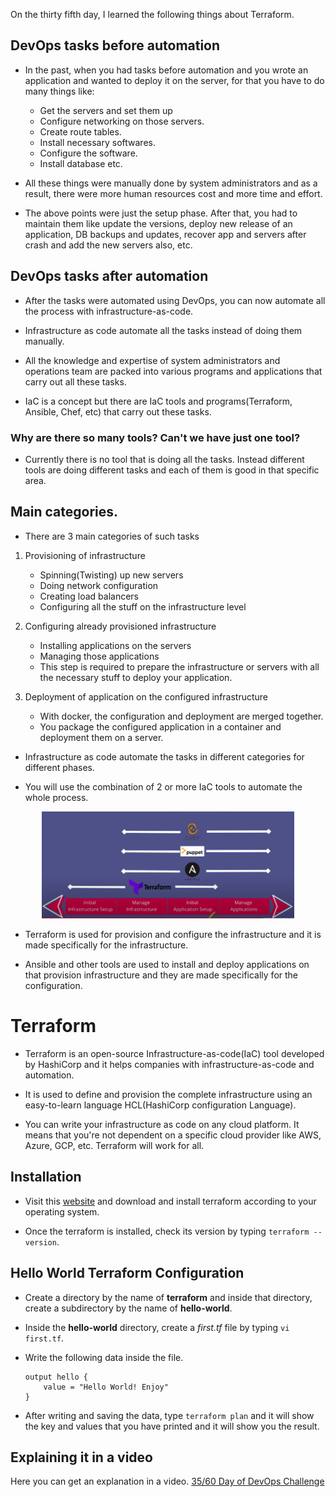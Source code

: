 On the thirty fifth day, I learned the following things about Terraform.

## DevOps tasks before automation

- In the past, when you had tasks before automation and you wrote an application and wanted to deploy it on the server, for that you have to do many things like:

    - Get the servers and set them up
    - Configure networking on those servers.
    - Create route tables.
    - Install necessary softwares.
    - Configure the software.
    - Install database etc.

- All these things were manually done by system administrators and as a result, there were more human resources cost and more time and effort.

- The above points were just the setup phase. After that, you had to maintain them like update the versions, deploy new release of an application, DB backups and updates, recover app and servers after crash and add the new servers also, etc.

## DevOps tasks after automation

- After the tasks were automated using DevOps, you can now automate all the process with infrastructure-as-code.

- Infrastructure as code automate all the tasks instead of doing them manually.

- All the knowledge and expertise of system administrators and operations team are packed into various programs and applications that carry out all these tasks.

- IaC is a concept but there are IaC tools and programs(Terraform, Ansible, Chef, etc) that carry out these tasks.

### Why are there so many tools? Can't we have just one tool?

- Currently there is no tool that is doing all the tasks. Instead different tools are doing different tasks and each of them is good in that specific area.

## Main categories.

- There are 3 main categories of such tasks

1. Provisioning of infrastructure

    - Spinning(Twisting) up new servers
    - Doing network configuration
    - Creating load balancers
    - Configuring all the stuff on the infrastructure level

2. Configuring already provisioned infrastructure

    - Installing applications on the servers
    - Managing those applications
    - This step is required to prepare the infrastructure or servers with all the necessary stuff to deploy your application.

3. Deployment of application on the configured infrastructure

    - With docker, the configuration and deployment are merged together.
    - You package the configured application in a container and deployment them on a server.

- Infrastructure as code automate the tasks in different categories for different phases.

- You will use the combination of 2 or more IaC tools to automate the whole process.

<p align="center"> 
    <img src="../Images/infrastructer.png" alt="Monokle" width="80%" height="80%">
</p>

- Terraform is used for provision and configure the infrastructure and it is made specifically for the infrastructure.

- Ansible and other tools are used to install and deploy applications on that provision infrastructure and they are made specifically for the configuration.

# Terraform

- Terraform is an open-source Infrastructure-as-code(IaC) tool developed by HashiCorp and it helps companies with infrastructure-as-code and automation.

- It is used to define and provision the complete infrastructure using an easy-to-learn language HCL(HashiCorp configuration Language).

- You can write your infrastructure as code on any cloud platform. It means that you're not dependent on a specific cloud provider like AWS, Azure, GCP, etc. Terraform will work for all.

## Installation

- Visit this [website](https://developer.hashicorp.com/terraform/downloads) and download and install terraform according to your operating system.

- Once the terraform is installed, check its version by typing `terraform --version`.

## Hello World Terraform Configuration

- Create a directory by the name of **terraform** and inside that directory, create a subdirectory by the name of **hello-world**.

- Inside the **hello-world** directory, create a *first.tf* file by typing `vi first.tf`.

- Write the following data inside the file.

      output hello {
          value = "Hello World! Enjoy"
      }

- After writing and saving the data, type `terraform plan` and it will show the key and values that you have printed and it will show you the result.

## **Explaining it in a video**

Here you can get an explanation in a video. [35/60 Day of DevOps Challenge]()